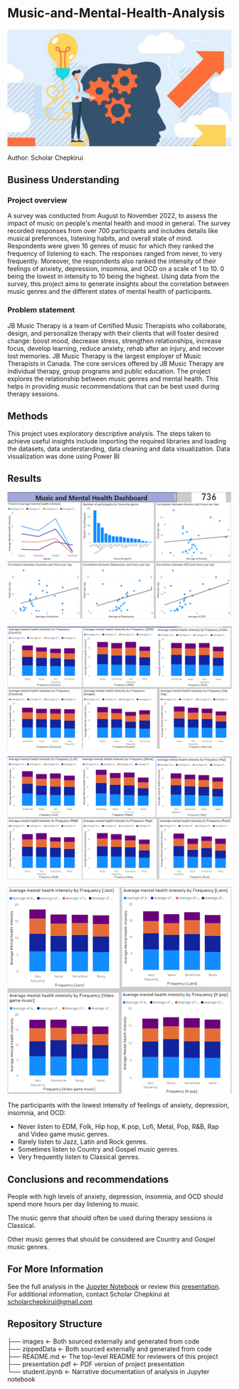 # Music-and-Mental-Health-Analysis

![My image](Images/mental_health.png)

Author: Scholar Chepkirui

## Business Understanding

### Project overview
A survey was conducted from August to November 2022, to assess the impact of music on people's mental health and mood in general. The survey recorded responses from over 700 participants and includes details like musical preferences, listening habits, and overall state of mind. Respondents were given 16 genres of music for which they ranked the frequency of listening to each. The responses ranged from never, to very frequently. Moreover, the respondents also ranked the intensity of their feelings of anxiety, depression, insomnia, and OCD on a scale of 1 to 10. 0 being the lowest in intensity to 10 being the highest. Using data from the survey, this project aims to generate insights about the correlation between music genres and the different states of mental health of participants.

### Problem statement
JB Music Therapy is a team of Certified Music Therapists who collaborate, design, and personalize therapy with their clients that will foster desired change: boost mood, decrease stress, strengthen relationships, increase focus, develop learning, reduce anxiety, rehab after an injury, and recover lost memories. JB Music Therapy is the largest employer of Music Therapists in Canada. The core services offered by JB Music Therapy are individual therapy, group programs and public education. The project explores the relationship between music genres and mental health. This helps in providing music recommendations that can be best used during therapy sessions.

## Methods
This project uses exploratory descriptive analysis. The steps taken to achieve useful insights include importing the required libraries and loading the datasets, data understanding, data cleaning and data visualization. Data visualization was done using Power BI

## Results

![My image](Images/music.png)

![My image](Images/mental_intensity1.png)

![My image](Images/mental_intensity2.png)

![My image](Images/mental_intensity3.png)

The participants with the lowest intensity of feelings of anxiety, depression, insomnia, and OCD:
- Never listen to EDM, Folk, Hip hop, K pop, Lofi, Metal, Pop, R&B, Rap and Video game music genres.
- Rarely listen to Jazz, Latin and Rock genres.
- Sometimes listen to Country and Gospel music genres.
- Very frequently listen to Classical genres.

## Conclusions and recommendations
People with high levels of anxiety, depression, insomnia, and OCD should spend more hours per day listening to music.

The music genre that should often be used during therapy sessions is Classical.

Other music genres that should be considered are Country and Gospel music genres.

##  For More Information
See the full analysis in the [Jupyter Notebook](https://github.com/Scholarchep/Music-and-Mental-Health-Analysis/blob/master/music_therapy.ipynb) or review this [presentation](https://github.com/Scholarchep/Music-and-Mental-Health-Analysis/blob/master/music_therapy_presentation.pdf).
For additional information, contact Scholar Chepkirui at scholarchepkirui@gmail.com


## Repository Structure
├── images                                         <- Both sourced externally and generated from code <br>
├── zippedData                                     <- Both sourced externally and generated from code <br>
├── README.md                                      <- The top-level README for reviewers of this project <br>
├── presentation.pdf                               <- PDF version of project presentation <br>
└── student.ipynb                                  <- Narrative documentation of analysis in Jupyter notebook <br>


